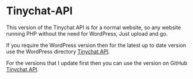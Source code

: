 # Tinychat-API
This version of the Tinychat API is for a normal website, so any website running PHP without the need for WordPress, Just upload and go.

If you require the WordPress version then for the latest up to date version use the WordPress directory <a href="https://wordpress.org/plugins/tc-room-spy/" target="_blank" title="Tinychat API - WordPress">Tinychat API</a>.

For the versions that I update first then you can use the version on GitHub <a href="https://github.com/Ruddernation-Designs/Tinychat-API-WordPress" target="_blank" title="Tinychat API - GitHub">Tinychat API</a>.
